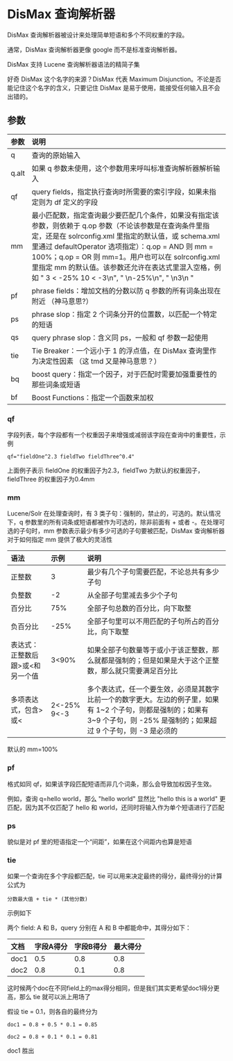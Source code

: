 # DisMax 查询解析器

DisMax 查询解析器被设计来处理简单短语和多个不同权重的字段。

通常，DisMax 查询解析器更像 google 而不是标准查询解析器。

DisMax 支持 Lucene 查询解析器语法的精简子集

好奇 DisMax 这个名字的来源？DisMax 代表 Maximum Disjunction。不论是否能记住这个名字的含义，只要记住 DisMax 是易于使用，能接受任何输入且不会出错的。

## 参数

| 参数 | 说明 |
| :--- | :--- |
| q | 查询的原始输入 |
| q.alt | 如果 q 参数未使用，这个参数用来呼叫标准查询解析器解析输入 |
| qf | query fields，指定执行查询时所需要的索引字段，如果未指定则为 df 定义的字段 |
| mm | 最小匹配数，指定查询最少要匹配几个条件，如果没有指定该参数，则依赖于 q.op 参数（不论该参数是在查询条件里指定，还是在 solrconfig.xml 里指定的默认值，或 schema.xml 里通过 defaultOperator 选项指定）：q.op = AND 则 mm = 100%；q.op = OR 则 mm=1。用户也可以在 solrconfig.xml 里指定 mm 的默认值。该参数还允许在表达式里混入空格，例如 " 3 &lt; -25% 10 &lt; -3\n", " \n-25%\n", " \n3\n " |
| pf | phrase fields：增加文档的分数以防 q 参数的所有词条出现在附近 （神马意思?） |
| ps | phrase slop：指定 2 个词条分开的位置数，以匹配一个特定的短语 |
| qs | query phrase slop：含义同 ps，一般和 qf 参数一起使用 |
| tie | Tie Breaker：一个远小于 1 的浮点值，在 DisMax 查询里作为决定性因素 （这 tmd 又是神马意思？） |
| bq | boost query：指定一个因子，对于匹配时需要加强重要性的那些词条或短语 |
| bf | Boost Functions：指定一个函数来加权 |

### qf

字段列表，每个字段都有一个权重因子来增强或减弱该字段在查询中的重要性，示例

`qf="fieldOne^2.3 fieldTwo fieldThree^0.4"`

上面例子表示 fieldOne 的权重因子为2.3，fieldTwo 为默认的权重因子，fieldThree 的权重因子为0.4mm

### mm

Lucene/Solr 在处理查询时，有 3 类子句：强制的，禁止的，可选的。默认情况下，q 参数里的所有词条或短语都被作为可选的，除非前面有 + 或者 -。在处理可选的子句时，mm 参数表示最少有多少可选的子句要被匹配，DisMax 查询解析器对于如何指定 mm 提供了极大的灵活性

| 语法 | 示例 | 说明 |
| :--- | :--- | :---|
|正整数| 3 |最少有几个子句需要匹配，不论总共有多少子句|
|负整数| -2 |从全部子句里减去多少个子句|
|百分比|75%|全部子句总数的百分比，向下取整|
|负百分比|-25%|全部子句里可以不用匹配的子句所占的百分比，向下取整|
|表达式：正整数后跟>或<和另一个值|3<90%|如果全部子句数量等于或小于该正整数，那么就都是强制的；但是如果是大于这个正整数，那么就只需要满足百分比|
|多项表达式，包含>或<|2<-25%<br>9<-3|多个表达式，任一个要生效，必须是其数字比前一个的数字更大。左边的例子里，如果有 1~2 个子句，则都是强制的；如果有 3~9 个子句，则 -25% 是强制的；如果超过 9 个子句，则 -3 是必须的|

默认的 mm=100%

### pf

格式如同 qf，如果该字段匹配短语而非几个词条，那么会导致加权因子生效。

例如，查询 q=hello world，那么 "hello world" 显然比 "hello this is a world" 更匹配，因为其不仅匹配了 hello 和 world，还同时将输入作为单个短语进行了匹配

### ps

貌似是对 pf 里的短语指定一个“间距”，如果在这个间距内也算是短语

### tie

如果一个查询在多个字段都匹配，tie 可以用来决定最终的得分，最终得分的计算公式为

`分数最大值 + tie * (其他分数)`

示例如下

两个 field: A 和 B，query 分别在 A 和 B 中都能命中，其得分如下：

|文档|字段A得分|字段B得分|最大得分
| :---| :---| :---| :---|
| doc1 | 0.5 | 0.8 | 0.8 |
| doc2 | 0.8 | 0.1 | 0.8 |

这时候两个doc在不同field上的max得分相同，但是我们其实更希望doc1得分更高，那么 tie 就可以派上用场了

假设 tie = 0.1，则各自的最终分为

`doc1 = 0.8 + 0.5 * 0.1 = 0.85`

`doc2 = 0.8 + 0.1 * 0.1 = 0.81`

doc1 胜出